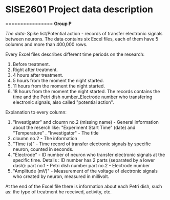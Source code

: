 # SISE2601 Project data description
================
**Group P**

*The data:* 
Spike list/Potential action - records of transfer electronic signals between neurons.
The data contains six Excel files, each of them have 5 columns and more than 400,000 rows.

Every Excel files describes different time periods on the research:
1. Before treatment.
2. Right after treatment.
3. 4 hours after treatment.
4. 5 hours from the moment the night started.
5. 11 hours from the moment the night started.
6. 18 hours from the moment the night started.
The records contains the time and the Petri dish number_Electrode number who transfering electronic signals, also called "potential action".

Explanation to every column:
1. "Investigator" and cloumn no.2 (missing name) - General information about the reserch like: "Experiment Start Time" (date) and "Temperature" .
  "Investigator" - The title
2. cloumn no.2 - The information
3. "Time (s)" - Time record of transfer electronic signals by specific neuron, counted in seconds.
4. "Electrode" - ID number of neuron who transfer electronic signals at the specific time. 
    Details :
    ID number has 2 parts (separated by a lower dash): 
    part no.1 - Petri dish number 
    part no.2 - Electrode number
5. "Amplitude (mV)" - Measurement of the voltage of electronic signals who created by neuron, measured in millivolt.

At the end of the Excel file there is information about each Petri dish, such as: the type of treatment he received, activity, etc.


  
  




